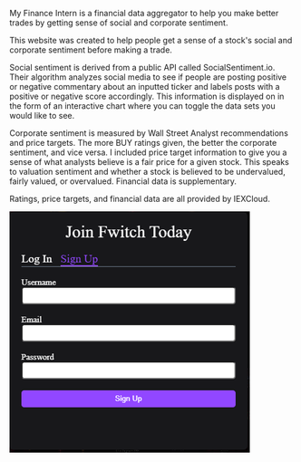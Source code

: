 My Finance Intern is a financial data aggregator to help you make better trades by getting sense of social and corporate sentiment.

This website was created to help people get a sense of a stock's social and corporate sentiment before making a trade.

Social sentiment is derived from a public API called SocialSentiment.io. Their algorithm analyzes social media to see if people are posting positive or negative commentary about an inputted ticker and labels posts with a positive or negative score accordingly. This information is displayed on in the form of an interactive chart where you can toggle the data sets you would like to see.

Corporate sentiment is measured by Wall Street Analyst recommendations and price targets. The more BUY ratings given, the better the corporate sentiment, and vice versa. I included price target information to give you a sense of what analysts believe is a fair price for a given stock. This speaks to valuation sentiment and whether a stock is believed to be undervalued, fairly valued, or overvalued. Financial data is supplementary.

Ratings, price targets, and financial data are all provided by IEXCloud.

![alt-text](https://github.com/AlexArchibeque/Fwitch/blob/main/app/assets/images/gifsforFwitch/signup-page.png "Signup Modal")
